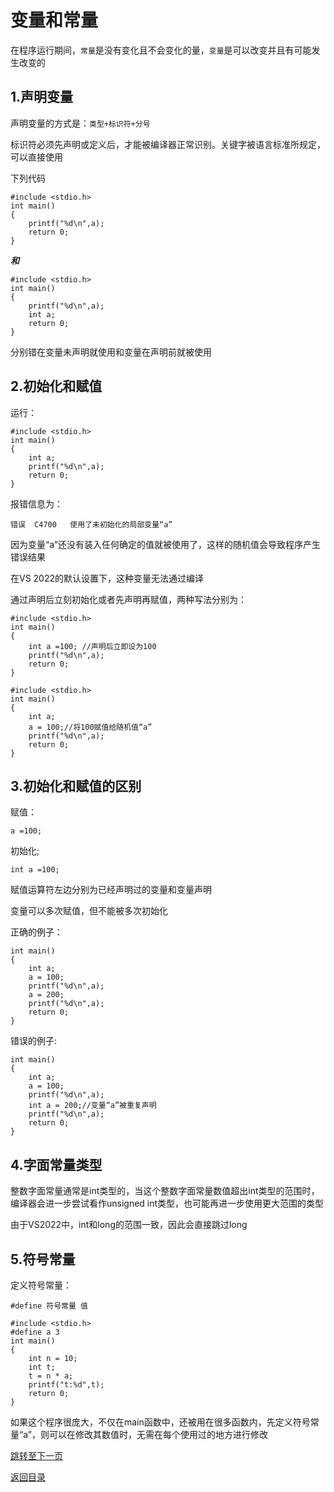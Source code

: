 # 变量和常量

在程序运行期间，`常量`是没有变化且不会变化的量，`变量`是可以改变并且有可能发生改变的

## 1.声明变量

声明变量的方式是：`类型+标识符+分号`

标识符必须先声明或定义后，才能被编译器正常识别。关键字被语言标准所规定，可以直接使用

下列代码

```
#include <stdio.h>
int main()
{
    printf("%d\n",a);
    return 0;
}
```

***和***

```
#include <stdio.h>
int main()
{
    printf("%d\n",a);
    int a;
    return 0;
}
```

分别错在变量未声明就使用和变量在声明前就被使用

## 2.初始化和赋值

运行：

```
#include <stdio.h>
int main()
{
    int a;
    printf("%d\n",a);
    return 0;
}
```

报错信息为：

```
错误	C4700	使用了未初始化的局部变量“a”
```

因为变量“a”还没有装入任何确定的值就被使用了，这样的随机值会导致程序产生错误结果

在VS 2022的默认设置下，这种变量无法通过编译

通过声明后立刻初始化或者先声明再赋值，两种写法分别为：

```
#include <stdio.h>
int main()
{
    int a =100; //声明后立即设为100
    printf("%d\n",a);
    return 0;
}
```

```
#include <stdio.h>
int main()
{
    int a;
    a = 100;//将100赋值给随机值“a”
    printf("%d\n",a);
    return 0;
}
```

## 3.初始化和赋值的区别

赋值：
```
a =100;
```

初始化;
```
int a =100;

```

赋值运算符左边分别为已经声明过的变量和变量声明

变量可以多次赋值，但不能被多次初始化

正确的例子：

```
int main()
{
    int a;
    a = 100;
    printf("%d\n",a);
    a = 200;
    printf("%d\n",a);
    return 0;
}
```

错误的例子:

```
int main()
{
    int a;
    a = 100;
    printf("%d\n",a);
    int a = 200;//变量“a”被重复声明
    printf("%d\n",a);
    return 0;
}
```

## 4.字面常量类型

整数字面常量通常是int类型的，当这个整数字面常量数值超出int类型的范围时，编译器会进一步尝试看作unsigned int类型，也可能再进一步使用更大范围的类型

由于VS2022中，int和long的范围一致，因此会直接跳过long

## 5.符号常量

定义符号常量：

```
#define 符号常量 值
```

```
#include <stdio.h>
#define a 3
int main()
{
    int n = 10;
    int t;
    t = n * a;
    printf("t:%d",t);
    return 0;
}
```

如果这个程序很庞大，不仅在main函数中，还被用在很多函数内，先定义符号常量“a”，则可以在修改其数值时，无需在每个使用过的地方进行修改

[跳转至下一页]()

[返回目录](https://github.com/GuangYu-yu/Learn-C-language-from-scratch/blob/main/%E7%9B%AE%E5%BD%95%E6%96%87%E4%BB%B6/%E7%9B%AE%E5%BD%95.md)
